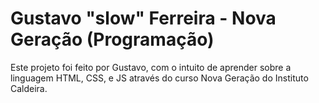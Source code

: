 # Gustavo "slow" Ferreira - Nova Geração (Programação)

Este projeto foi feito por Gustavo, com o intuito de aprender sobre a linguagem HTML, CSS, e JS através do curso Nova Geração do Instituto Caldeira.